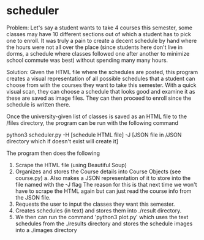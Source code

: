 # scheduler
Problem: Let's say a student wants to take 4 courses this semester, some classes may have 10 different sections out of which a student has to pick one to enroll. 
  It was truly a pain to create a decent schedule by hand where the hours were not all over the place (since students here don't live in dorms, a schedule where
  classes followed one after another to minimize school commute was best) without spending many many hours.
  
Solution: Given the HTML file where the schedules are posted, this program creates a visual representation of all possible schedules that a student can choose 
  from with the courses they want to take this semester. With a quick visual scan, they can choose a schedule that looks good and examine it as these are saved as 
  image files. They can then proceed to enroll since the schedule is written there. 





Once the university-given list of classes is saved as an HTML file to the /files directory, the program can be run with the following command

  python3 scheduler.py -H [schedule HTML file] -J [JSON file in /JSON directory which if doesn't exist will create it]

The program then does the following
1. Scrape the HTML file (using Beautiful Soup)
2. Organizes and stores the Course details into Course Objects (see course.py)
  a. Also makes a JSON representation of it to store into the file named with the -J flag
     The reason for this is that next time we won't have to scrape the HTML again but can just read the course info from the JSON file. 
3. Requests the user to input the classes they want this semester. 
4. Creates schedules (in text) and stores them into ./result directory. 
5. We then can run the command 'python3 plot.py' which uses the text schedules from the ./results directory and stores the schedule images into a ./images directory
